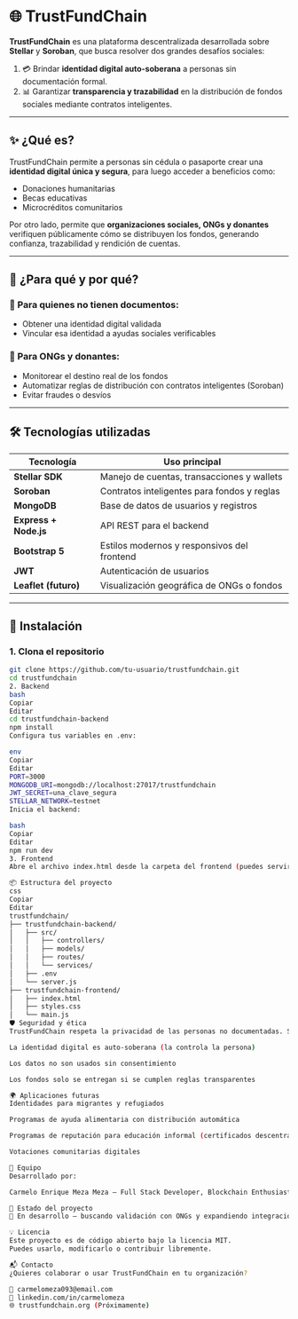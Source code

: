 # 🌐 TrustFundChain

**TrustFundChain** es una plataforma descentralizada desarrollada sobre **Stellar** y **Soroban**, que busca resolver dos grandes desafíos sociales:

1. 💳 Brindar **identidad digital auto-soberana** a personas sin documentación formal.
2. 📊 Garantizar **transparencia y trazabilidad** en la distribución de fondos sociales mediante contratos inteligentes.

---

## ✨ ¿Qué es?

TrustFundChain permite a personas sin cédula o pasaporte crear una **identidad digital única y segura**, para luego acceder a beneficios como:

- Donaciones humanitarias
- Becas educativas
- Microcréditos comunitarios

Por otro lado, permite que **organizaciones sociales, ONGs y donantes** verifiquen públicamente cómo se distribuyen los fondos, generando confianza, trazabilidad y rendición de cuentas.

---

## 🧩 ¿Para qué y por qué?

### 🔐 Para quienes no tienen documentos:
- Obtener una identidad digital validada
- Vincular esa identidad a ayudas sociales verificables

### 🤝 Para ONGs y donantes:
- Monitorear el destino real de los fondos
- Automatizar reglas de distribución con contratos inteligentes (Soroban)
- Evitar fraudes o desvíos

---

## 🛠 Tecnologías utilizadas

| Tecnología     | Uso principal                                 |
|----------------|-----------------------------------------------|
| **Stellar SDK**  | Manejo de cuentas, transacciones y wallets   |
| **Soroban**      | Contratos inteligentes para fondos y reglas  |
| **MongoDB**      | Base de datos de usuarios y registros        |
| **Express + Node.js** | API REST para el backend                    |
| **Bootstrap 5**   | Estilos modernos y responsivos del frontend |
| **JWT**          | Autenticación de usuarios                    |
| **Leaflet (futuro)** | Visualización geográfica de ONGs o fondos  |

---

## 🔧 Instalación

### 1. Clona el repositorio

```bash
git clone https://github.com/tu-usuario/trustfundchain.git
cd trustfundchain
2. Backend
bash
Copiar
Editar
cd trustfundchain-backend
npm install
Configura tus variables en .env:

env
Copiar
Editar
PORT=3000
MONGODB_URI=mongodb://localhost:27017/trustfundchain
JWT_SECRET=una_clave_segura
STELLAR_NETWORK=testnet
Inicia el backend:

bash
Copiar
Editar
npm run dev
3. Frontend
Abre el archivo index.html desde la carpeta del frontend (puedes servirlo con Live Server o cualquier servidor estático).

📦 Estructura del proyecto
css
Copiar
Editar
trustfundchain/
├── trustfundchain-backend/
│   ├── src/
│   │   ├── controllers/
│   │   ├── models/
│   │   ├── routes/
│   │   └── services/
│   ├── .env
│   └── server.js
├── trustfundchain-frontend/
│   ├── index.html
│   ├── styles.css
│   └── main.js
🛡 Seguridad y ética
TrustFundChain respeta la privacidad de las personas no documentadas. Se utilizan técnicas descentralizadas para garantizar que:

La identidad digital es auto-soberana (la controla la persona)

Los datos no son usados sin consentimiento

Los fondos solo se entregan si se cumplen reglas transparentes

🌍 Aplicaciones futuras
Identidades para migrantes y refugiados

Programas de ayuda alimentaria con distribución automática

Programas de reputación para educación informal (certificados descentralizados)

Votaciones comunitarias digitales

👥 Equipo
Desarrollado por:

Carmelo Enrique Meza Meza – Full Stack Developer, Blockchain Enthusiast

🏁 Estado del proyecto
🚧 En desarrollo — buscando validación con ONGs y expandiendo integración con Soroban.

💡 Licencia
Este proyecto es de código abierto bajo la licencia MIT.
Puedes usarlo, modificarlo o contribuir libremente.

📬 Contacto
¿Quieres colaborar o usar TrustFundChain en tu organización?

📧 carmelomeza093@email.com
🔗 linkedin.com/in/carmelomeza
🌐 trustfundchain.org (Próximamente)
